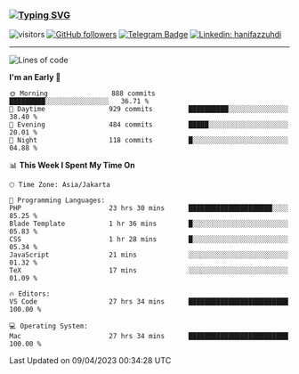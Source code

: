 ### [![Typing SVG](https://readme-typing-svg.herokuapp.com?font=lato&size=22&lines=Hi+There+👋)](https://git.io/typing-svg) 

![visitors](https://visitor-badge.glitch.me/badge?page_id=hanifazzuhdi.hanifazzuhdi)
[![GitHub followers](https://img.shields.io/github/followers/hanifazzuhdi?label=Follow&style=social)](https://github.com/hanifazzuhdi/?tab=follow) 
[![Telegram Badge](https://img.shields.io/badge/-hanif0198-blue?style=social&logo=telegram&link=https://www.t.me/hanif0198/)](https://www.t.me/hanif0198/) 
[![Linkedin: hanifazzuhdi](https://img.shields.io/badge/-hanifazzuhdi-blue?style=flat-square&logo=Linkedin&logoColor=white&link=https://www.linkedin.com/in/hanif-az-zuhdi-69688019b/)](https://www.linkedin.com/in/hanif-az-zuhdi-69688019b/) 

<hr/>

<!--START_SECTION:waka-->
![Lines of code](https://img.shields.io/badge/From%20Hello%20World%20I%27ve%20Written-17.9%20million%20lines%20of%20code-blue)

**I'm an Early 🐤** 

```text
🌞 Morning                888 commits         █████████░░░░░░░░░░░░░░░░   36.71 % 
🌆 Daytime                929 commits         ██████████░░░░░░░░░░░░░░░   38.40 % 
🌃 Evening                484 commits         █████░░░░░░░░░░░░░░░░░░░░   20.01 % 
🌙 Night                  118 commits         █░░░░░░░░░░░░░░░░░░░░░░░░   04.88 % 
```


📊 **This Week I Spent My Time On** 

```text
🕑︎ Time Zone: Asia/Jakarta

💬 Programming Languages: 
PHP                      23 hrs 30 mins      █████████████████████░░░░   85.25 % 
Blade Template           1 hr 36 mins        █░░░░░░░░░░░░░░░░░░░░░░░░   05.83 % 
CSS                      1 hr 28 mins        █░░░░░░░░░░░░░░░░░░░░░░░░   05.34 % 
JavaScript               21 mins             ░░░░░░░░░░░░░░░░░░░░░░░░░   01.32 % 
TeX                      17 mins             ░░░░░░░░░░░░░░░░░░░░░░░░░   01.09 % 

🔥 Editors: 
VS Code                  27 hrs 34 mins      █████████████████████████   100.00 % 

💻 Operating System: 
Mac                      27 hrs 34 mins      █████████████████████████   100.00 % 
```


 Last Updated on 09/04/2023 00:34:28 UTC
<!--END_SECTION:waka-->
